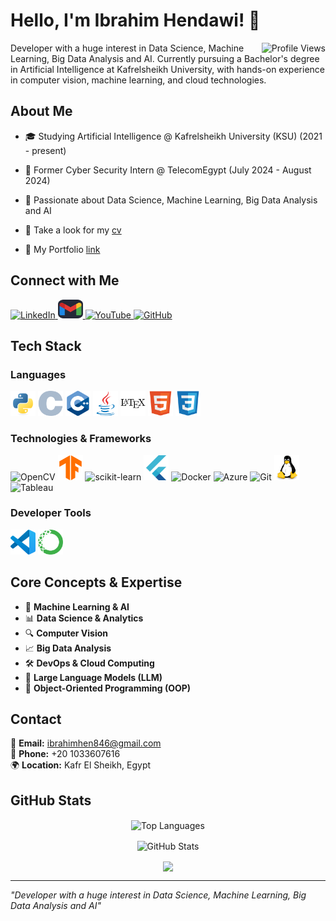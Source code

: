 # Hello, I'm Ibrahim Hendawi! 👋

<img align="right" src="https://komarev.com/ghpvc/?username=ihendawi" alt="Profile Views" />

Developer with a huge interest in Data Science, Machine Learning, Big Data Analysis and AI. Currently pursuing a Bachelor's degree in Artificial Intelligence at Kafrelsheikh University, with hands-on experience in computer vision, machine learning, and cloud technologies.

## About Me 
- 🎓 Studying Artificial Intelligence @ Kafrelsheikh University (KSU) (2021 - present)
- 💼 Former Cyber Security Intern @ TelecomEgypt (July 2024 - August 2024)
- 🌱 Passionate about Data Science, Machine Learning, Big Data Analysis and AI
- 📄 Take a look for my [cv](https://github.com/ihendawi/My-Resume/blob/main/Ibrahim's%20Resume.pdf)

- 💼 My Portfolio [link]()

## Connect with Me 

<p align="left">
  <a href="https://www.linkedin.com/in/ibrahim-hendawi-7a5655217/" target="_blank">
    <img src="https://raw.githubusercontent.com/rahuldkjain/github-profile-readme-generator/master/src/images/icons/Social/linked-in-alt.svg" alt="LinkedIn" height="30" width="40" />
  </a>
  <a href="mailto:ibrahimhen846@gmail.com" target="_blank">
    <img src="https://raw.githubusercontent.com/tandpfun/skill-icons/main/icons/Gmail-Dark.svg" alt="Gmail" height="30" width="40" />
  </a>
  <a href="https://www.youtube.com/@ihendawi" target="_blank">
    <img src="https://raw.githubusercontent.com/rahuldkjain/github-profile-readme-generator/master/src/images/icons/Social/youtube.svg" alt="YouTube" height="30" width="40" />
  </a>
  <a href="https://github.com/ihendawi" target="_blank">
    <img src="https://raw.githubusercontent.com/rahuldkjain/github-profile-readme-generator/master/src/images/icons/Social/github.svg" alt="GitHub" height="30" width="40" />
  </a>
</p>


## Tech Stack

### Languages
<p align="left">
  <img src="https://raw.githubusercontent.com/devicons/devicon/master/icons/python/python-original.svg" alt="Python" width="40" height="40"/>
  <img src="https://raw.githubusercontent.com/devicons/devicon/master/icons/c/c-original.svg" alt="C" width="40" height="40"/>
  <img src="https://raw.githubusercontent.com/devicons/devicon/master/icons/cplusplus/cplusplus-original.svg" alt="C++" width="40" height="40"/>
  <img src="https://raw.githubusercontent.com/devicons/devicon/master/icons/java/java-original.svg" alt="Java" width="40" height="40"/>
  <img src="https://raw.githubusercontent.com/devicons/devicon/master/icons/latex/latex-original.svg" alt="LaTeX" width="40" height="40"/>
  <img src="https://raw.githubusercontent.com/devicons/devicon/master/icons/html5/html5-original.svg" alt="HTML" width="40" height="40"/>
  <img src="https://raw.githubusercontent.com/devicons/devicon/master/icons/css3/css3-original.svg" alt="CSS" width="40" height="40"/>
</p>

### Technologies & Frameworks
<p align="left">
  <img src="https://www.vectorlogo.zone/logos/opencv/opencv-icon.svg" alt="OpenCV" width="40" height="40"/>
  <img src="https://raw.githubusercontent.com/devicons/devicon/master/icons/tensorflow/tensorflow-original.svg" alt="TensorFlow" width="40" height="40"/>
  <img src="https://upload.wikimedia.org/wikipedia/commons/0/05/Scikit_learn_logo_small.svg" alt="scikit-learn" width="40" height="40"/>
  <img src="https://raw.githubusercontent.com/devicons/devicon/master/icons/flutter/flutter-original.svg" alt="Flutter" width="40" height="40"/>
  <img src="https://www.vectorlogo.zone/logos/docker/docker-icon.svg" alt="Docker" width="40" height="40"/>
  <img src="https://www.vectorlogo.zone/logos/microsoft_azure/microsoft_azure-icon.svg" alt="Azure" width="40" height="40"/>
  <img src="https://www.vectorlogo.zone/logos/git-scm/git-scm-icon.svg" alt="Git" width="40" height="40"/>
  <img src="https://raw.githubusercontent.com/devicons/devicon/master/icons/linux/linux-original.svg" alt="Linux" width="40" height="40"/>
  <img src="https://cdn.worldvectorlogo.com/logos/tableau-software.svg" alt="Tableau" width="40" height="40"/>
</p>

### Developer Tools
<p align="left">
  <img src="https://raw.githubusercontent.com/devicons/devicon/master/icons/vscode/vscode-original.svg" alt="VSCode" width="40" height="40"/>
  <img src="https://raw.githubusercontent.com/devicons/devicon/master/icons/anaconda/anaconda-original.svg" alt="Anaconda" width="40" height="40"/>
</p>

## Core Concepts & Expertise
- 🤖 **Machine Learning & AI**
- 📊 **Data Science & Analytics** 
- 🔍 **Computer Vision**
- 📈 **Big Data Analysis**
- 🛠️ **DevOps & Cloud Computing**
- 🔗 **Large Language Models (LLM)**
- 💾 **Object-Oriented Programming (OOP)**

## Contact

📧 **Email:** ibrahimhen846@gmail.com  
📱 **Phone:** +20 1033607616  
🌍 **Location:** Kafr El Sheikh, Egypt  

## GitHub Stats

<p align="center">
<img align="center" src="https://github-readme-stats.vercel.app/api/top-langs?username=ihendawi&show_icons=true&locale=en&layout=compact" alt="Top Languages" />  
</p>

<p align="center">
<img align="center" src="https://github-readme-stats.vercel.app/api?username=ihendawi&show_icons=true&locale=en" alt="GitHub Stats" />
</p>

<p align="center">
<img align="center" src="https://github-readme-streak-stats.herokuapp.com/?user=ihendawi" />
</p>

---

*"Developer with a huge interest in Data Science, Machine Learning, Big Data Analysis and AI"*

